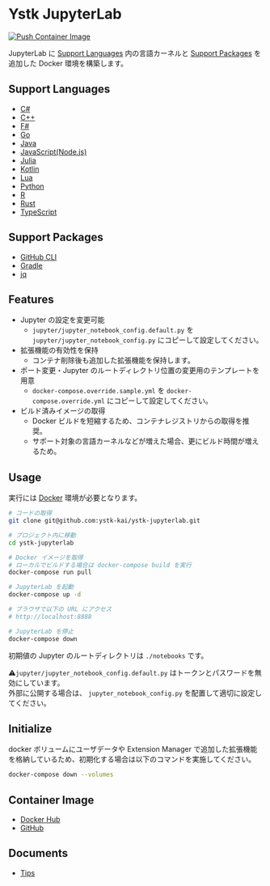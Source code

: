 # Ystk JupyterLab

[![Push Container Image](https://github.com/ystk-kai/ystk-jupyterlab/actions/workflows/push-container-image.yml/badge.svg?branch=master)](https://github.com/ystk-kai/ystk-jupyterlab/actions/workflows/push-container-image.yml)

JupyterLab に [Support Languages](#support-languages) 内の言語カーネルと [Support Packages](#support-packages) を追加した Docker 環境を構築します。

## Support Languages

- [C#](https://docs.microsoft.com/en-us/dotnet/csharp/)
- [C++](https://isocpp.org/)
- [F#](https://fsharp.org/)
- [Go](https://golang.org/)
- [Java](https://www.java.com/ja/)
- [JavaScript(Node.js)](https://nodejs.org/ja/)
- [Julia](https://julialang.org/)
- [Kotlin](https://kotlinlang.org/)
- [Lua](https://www.lua.org/)
- [Python](https://www.python.org/)
- [R](https://www.r-project.org/)
- [Rust](https://www.rust-lang.org/)
- [TypeScript](https://www.typescriptlang.org/)
## Support Packages

- [GitHub CLI](https://github.com/cli/cli)
- [Gradle](https://gradle.org/)
- [jq](https://stedolan.github.io/jq/)

## Features

- Jupyter の設定を変更可能
    - `jupyter/jupyter_notebook_config.default.py` を `jupyter/jupyter_notebook_config.py` にコピーして設定してください。
- 拡張機能の有効性を保持
    - コンテナ削除後も追加した拡張機能を保持します。
- ポート変更・Jupyter のルートディレクトリ位置の変更用のテンプレートを用意
    - `docker-compose.override.sample.yml` を `docker-compose.override.yml` にコピーして設定してください。
- ビルド済みイメージの取得
    - Docker ビルドを短縮するため、コンテナレジストリからの取得を推奨。
    - サポート対象の言語カーネルなどが増えた場合、更にビルド時間が増えるため。

## Usage

実行には [Docker](https://docs.docker.com/get-docker/) 環境が必要となります。

```bash
# コードの取得
git clone git@github.com:ystk-kai/ystk-jupyterlab.git

# プロジェクト内に移動
cd ystk-jupyterlab

# Docker イメージを取得
# ローカルでビルドする場合は docker-compose build を実行
docker-compose run pull

# JupyterLab を起動
docker-compose up -d

# ブラウザで以下の URL にアクセス
# http://localhost:8888

# JupyterLab を停止
docker-compose down
```

初期値の Jupyter のルートディレクトリは `./notebooks` です。

⚠️`jupyter/jupyter_notebook_config.default.py` はトークンとパスワードを無効にしています。  
外部に公開する場合は、 `jupyter_notebook_config.py` を配置して適切に設定してください。

## Initialize

docker ボリュームにユーザデータや Extension Manager で追加した拡張機能を格納しているため、初期化する場合は以下のコマンドを実施してください。

```bash
docker-compose down --volumes
```

## Container Image

- [Docker Hub](https://hub.docker.com/r/ystkkai/ystk-jupyterlab)
- [GitHub](https://github.com/ystk-kai/ystk-jupyterlab/packages/)

## Documents

- [Tips](https://github.com/ystk-kai/ystk-jupyterlab/wiki/Tips)
